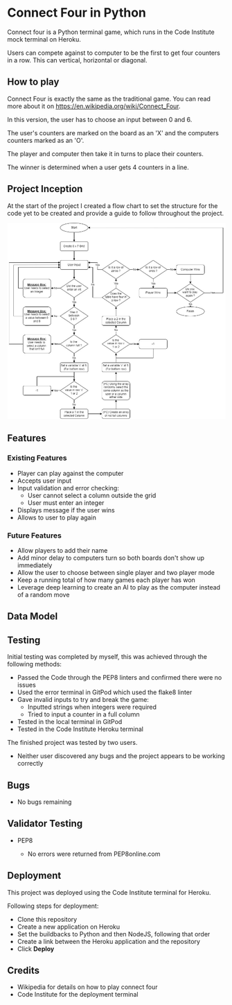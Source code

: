 # Connect Four in Python

Connect four is a Python terminal game, which runs in the Code Institute mock terminal on Heroku.

Users can compete against to computer to be the first to get four counters in a row. This can vertical, horizontal or diagonal.

## How to play

Connect Four is exactly the same as the traditional game. You can read more about it on https://en.wikipedia.org/wiki/Connect_Four.

In this version, the user has to choose an input between 0 and 6.

The user's counters are marked on the board as an 'X' and the computers counters marked as an 'O'.

The player and computer then take it in turns to place their counters.

The winner is determined when a user gets 4 counters in a line.

## Project Inception

At the start of the project I created a flow chart to set the structure for the code yet to be created and provide a guide to follow throughout the project.

![Connect Four Flow Chart](./connect-four-flow-chart.jpg)

## Features

### Existing Features

- Player can play against the computer
- Accepts user input
- Input validation and error checking:
    - User cannot select a column outside the grid
    - User must enter an integer
- Displays message if the user wins
- Allows to user to play again

### Future Features

- Allow players to add their name
- Add minor delay to computers turn so both boards don't show up immediately
- Allow the user to choose between single player and two player mode
- Keep a running total of how many games each player has won
- Leverage deep learning to create an AI to play as the computer instead of a random move

## Data Model

## Testing

Initial testing was completed by myself, this was achieved through the following methods:

- Passed the Code through the PEP8 linters and confirmed there were no issues
- Used the error terminal in GitPod which used the flake8 linter
- Gave invalid inputs to try and break the game:
    - Inputted strings when integers were required
    - Tried to input a counter in a full column
- Tested in the local terminal in GitPod
- Tested in the Code Institute Heroku terminal

The finished project was tested by two users.

- Neither user discovered any bugs and the project appears to be working correctly

## Bugs

- No bugs remaining

## Validator Testing

- PEP8 

    - No errors were returned from PEP8online.com

## Deployment

This project was deployed using the Code Institute terminal for Heroku.

Following steps for deployment:

- Clone this repository
- Create a new application on Heroku
- Set the buildbacks to Python and then NodeJS, following that order
- Create a link between the Heroku application and the repository
- Click **Deploy**

## Credits

- Wikipedia for details on how to play connect four
- Code Institute for the deployment terminal
